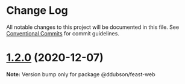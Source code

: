 # Change Log

All notable changes to this project will be documented in this file.
See [Conventional Commits](https://conventionalcommits.org) for commit guidelines.

# [1.2.0](https://github.com/ddubson/feast/compare/v1.1.0...v1.2.0) (2020-12-07)

**Note:** Version bump only for package @ddubson/feast-web
